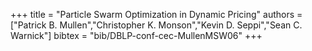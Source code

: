 +++
title =  "Particle Swarm Optimization in Dynamic Pricing"
authors = ["Patrick B. Mullen","Christopher K. Monson","Kevin D. Seppi","Sean C. Warnick"]
bibtex = "bib/DBLP-conf-cec-MullenMSW06"
+++
